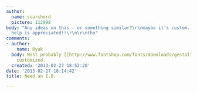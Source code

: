 ```yaml
---
author:
  name: scarchord
  picture: 112998
body: "Any ideas on this - or something similar?\r\nmaybe it's custom...\r\n\r\nany
  help is appreciated!!\r\n\r\nthx"
comments:
- author:
    name: Ryuk
  body: Most probably [[http://www.fontshop.com/fonts/downloads/gestalten/blender_ot/|Blender]]
    customized.
  created: '2013-02-27 18:52:20'
date: '2013-02-27 18:14:42'
title: Need an I.D.

---
```

